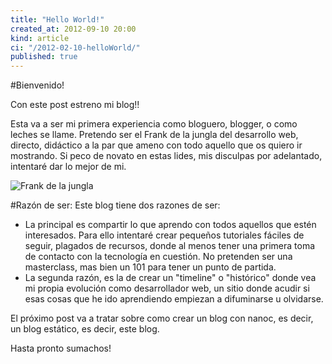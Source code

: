 ```yaml
---
title: "Hello World!"
created_at: 2012-09-10 20:00
kind: article
ci: "/2012-02-10-helloWorld/"
published: true
---
```


#Bienvenido!

Con este post estreno mi blog!!

Esta va a ser mi primera experiencia como bloguero, blogger, o como leches se llame. Pretendo ser el Frank de la jungla del desarrollo web, directo, didáctico a la par que ameno con todo aquello que os quiero ir mostrando. Si peco de novato en estas lides, mis disculpas por adelantado, intentaré dar lo mejor de mi.

![Frank de la jungla](/images/blog/frank.jpg)

#Razón de ser:
Este blog tiene dos razones de ser:

* La principal es compartir lo que aprendo con todos aquellos que estén interesados. Para ello intentaré crear pequeños tutoriales fáciles de seguir, plagados de recursos, donde al menos tener una primera toma de contacto con la tecnología en cuestión. No pretenden ser una masterclass, mas bien un 101 para tener un punto de partida.
* La segunda razón, es la de crear un "timeline" o "histórico" donde vea mi propia evolución como desarrollador web, un sitio donde acudir si esas cosas que he ido aprendiendo empiezan a difuminarse u olvidarse.

El próximo post va a tratar sobre como crear un blog con nanoc, es decir, un blog estático, es decir, este blog. 

Hasta pronto sumachos!
